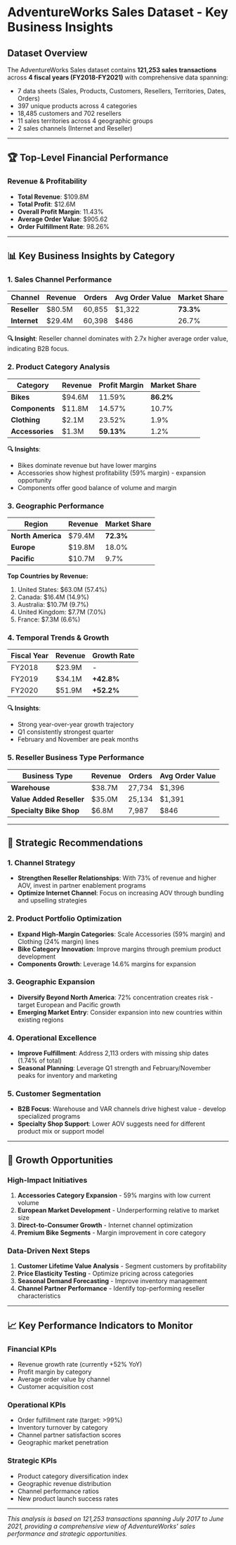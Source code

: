 # AdventureWorks Sales Dataset - Key Business Insights

## Dataset Overview
The AdventureWorks Sales dataset contains **121,253 sales transactions** across **4 fiscal years (FY2018-FY2021)** with comprehensive data spanning:
- 7 data sheets (Sales, Products, Customers, Resellers, Territories, Dates, Orders)
- 397 unique products across 4 categories
- 18,485 customers and 702 resellers
- 11 sales territories across 4 geographic groups
- 2 sales channels (Internet and Reseller)

---

## 🏆 Top-Level Financial Performance

### Revenue & Profitability
- **Total Revenue**: $109.8M
- **Total Profit**: $12.6M
- **Overall Profit Margin**: 11.43%
- **Average Order Value**: $905.62
- **Order Fulfillment Rate**: 98.26%

---

## 📊 Key Business Insights by Category

### 1. **Sales Channel Performance**
| Channel | Revenue | Orders | Avg Order Value | Market Share |
|---------|---------|--------|-----------------|--------------|
| **Reseller** | $80.5M | 60,855 | $1,322 | **73.3%** |
| **Internet** | $29.4M | 60,398 | $486 | 26.7% |

**🔍 Insight**: Reseller channel dominates with 2.7x higher average order value, indicating B2B focus.

### 2. **Product Category Analysis**
| Category | Revenue | Profit Margin | Market Share |
|----------|---------|---------------|--------------|
| **Bikes** | $94.6M | 11.59% | **86.2%** |
| **Components** | $11.8M | 14.57% | 10.7% |
| **Clothing** | $2.1M | 23.52% | 1.9% |
| **Accessories** | $1.3M | **59.13%** | 1.2% |

**🔍 Insights**: 
- Bikes dominate revenue but have lower margins
- Accessories show highest profitability (59% margin) - expansion opportunity
- Components offer good balance of volume and margin

### 3. **Geographic Performance**
| Region | Revenue | Market Share |
|--------|---------|--------------|
| **North America** | $79.4M | **72.3%** |
| **Europe** | $19.8M | 18.0% |
| **Pacific** | $10.7M | 9.7% |

**Top Countries by Revenue:**
1. United States: $63.0M (57.4%)
2. Canada: $16.4M (14.9%)
3. Australia: $10.7M (9.7%)
4. United Kingdom: $7.7M (7.0%)
5. France: $7.3M (6.6%)

### 4. **Temporal Trends & Growth**
| Fiscal Year | Revenue | Growth Rate |
|-------------|---------|-------------|
| FY2018 | $23.9M | - |
| FY2019 | $34.1M | **+42.8%** |
| FY2020 | $51.9M | **+52.2%** |

**🔍 Insights**:
- Strong year-over-year growth trajectory
- Q1 consistently strongest quarter
- February and November are peak months

### 5. **Reseller Business Type Performance**
| Business Type | Revenue | Orders | Avg Order Value |
|---------------|---------|--------|-----------------|
| **Warehouse** | $38.7M | 27,734 | $1,396 |
| **Value Added Reseller** | $35.0M | 25,134 | $1,391 |
| **Specialty Bike Shop** | $6.8M | 7,987 | $846 |

---

## 🎯 Strategic Recommendations

### 1. **Channel Strategy**
- **Strengthen Reseller Relationships**: With 73% of revenue and higher AOV, invest in partner enablement programs
- **Optimize Internet Channel**: Focus on increasing AOV through bundling and upselling strategies

### 2. **Product Portfolio Optimization**
- **Expand High-Margin Categories**: Scale Accessories (59% margin) and Clothing (24% margin) lines
- **Bike Category Innovation**: Improve margins through premium product development
- **Components Growth**: Leverage 14.6% margins for expansion

### 3. **Geographic Expansion**
- **Diversify Beyond North America**: 72% concentration creates risk - target European and Pacific growth
- **Emerging Market Entry**: Consider expansion into new countries within existing regions

### 4. **Operational Excellence**
- **Improve Fulfillment**: Address 2,113 orders with missing ship dates (1.74% of total)
- **Seasonal Planning**: Leverage Q1 strength and February/November peaks for inventory and marketing

### 5. **Customer Segmentation**
- **B2B Focus**: Warehouse and VAR channels drive highest value - develop specialized programs
- **Specialty Shop Support**: Lower AOV suggests need for different product mix or support model

---

## 🔮 Growth Opportunities

### High-Impact Initiatives
1. **Accessories Category Expansion** - 59% margins with low current volume
2. **European Market Development** - Underperforming relative to market size
3. **Direct-to-Consumer Growth** - Internet channel optimization
4. **Premium Bike Segments** - Margin improvement in core category

### Data-Driven Next Steps
1. **Customer Lifetime Value Analysis** - Segment customers by profitability
2. **Price Elasticity Testing** - Optimize pricing across categories
3. **Seasonal Demand Forecasting** - Improve inventory management
4. **Channel Partner Performance** - Identify top-performing reseller characteristics

---

## 📈 Key Performance Indicators to Monitor

### Financial KPIs
- Revenue growth rate (currently +52% YoY)
- Profit margin by category
- Average order value by channel
- Customer acquisition cost

### Operational KPIs
- Order fulfillment rate (target: >99%)
- Inventory turnover by category
- Channel partner satisfaction scores
- Geographic market penetration

### Strategic KPIs
- Product category diversification index
- Geographic revenue distribution
- Channel performance ratios
- New product launch success rates

---

*This analysis is based on 121,253 transactions spanning July 2017 to June 2021, providing a comprehensive view of AdventureWorks' sales performance and strategic opportunities.*